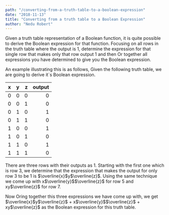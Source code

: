 ```yaml
---
path: "/converting-from-a-truth-table-to-a-boolean-expression"
date: "2018-11-13"
title: "Converting from a truth table to a Boolean Expression"
author: "Nedu Robert"
---
```


Given a truth table representation of a Boolean function, it is quite possible to derive the Boolean expression for that function. Focusing on all rows in the truth table where the output is 1, determine the expression for that single row that makes only that row output 1 and then Or together all expressions you have determined to give you the Boolean expression.

An example illustrating this is as follows, Given the following truth table, we are going to derive it`s Boolean expression.

| x | y | z | output |
| --|:-:| -:| -----: |
| 0 | 0 | 0 |   0    |
| 0 | 0 | 1 |   0    |
| 0 | 1 | 0 |   1    |
| 0 | 1 | 1 |   0    |
| 1 | 0 | 0 |   1    |
| 1 | 0 | 1 |   0    |
| 1 | 1 | 0 |   1    |
| 1 | 1 | 1 |   0    |

There are three rows with their outputs as 1. Starting with the first one which is row 3, we determine that the expression that makes the output for only row 3 to be 1 is $\overline{x}$y$\overline{z}$. Using the same technique we come up with x$\overline{y}$$\overline{z}$ for row 5 and xy$\overline{z}$ for row 7.

Now Oring together this three expressions we have come up with, we get $\overline{x}$y$\overline{z}$ + x$\overline{y}$$\overline{z}$ + xy$\overline{z}$ as the Boolean expression for this truth table.